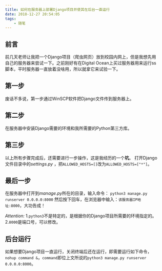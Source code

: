 ```yaml
---
title: 如何在服务器上部署Django项目并使其在后台一直运行
date: 2018-12-27 20:54:05
tags:
    - 随笔
---
```


## 前言
前几天老师让我把一个Django项目（爬虫网页）放到校园内网上，但是我想先用自己的服务器来尝试一下。之前刚好有在Digital Ocean上买过服务器用来运行ss脚本，平时服务器一直放着没啥用，所以就拿它来试验一下。

## 第一步
废话不多说，第一步通过WinSCP软件把Django文件传到服务器上。

## 第二步
在服务器中安装Django需要的环境和我所需要的Python第三方库。

## 第三步
以上所有步骤完成后，还需要进行一步操作，这是我经历的一个**坑**。 打开Django文件目录中的*settings.py* ，把`ALLOWED_HOSTS=[]`改为`ALLOWED_HOSTS=["*"]`。

## 最后一步
在服务器中打开到*manage.py*所在的目录，输入命令：
`python3 manage.py runserver 0.0.0.0:8000`
然后按下回车，在浏览器中输入：`该服务器IP地址:8000`，大功告成！

*Attention:*
1.`python3`不是特定的，是根据你的Django项目所需要的环境指定的。
2.`8000`是端口号，可以修改。

## 后台运行
如果想要Django项目一直运行，关闭终端后还在运行，即需要运行如下命令，`nohup command &`，`command`即位上文所说的`python3 manage.py runserver 0.0.0.0:8000`。